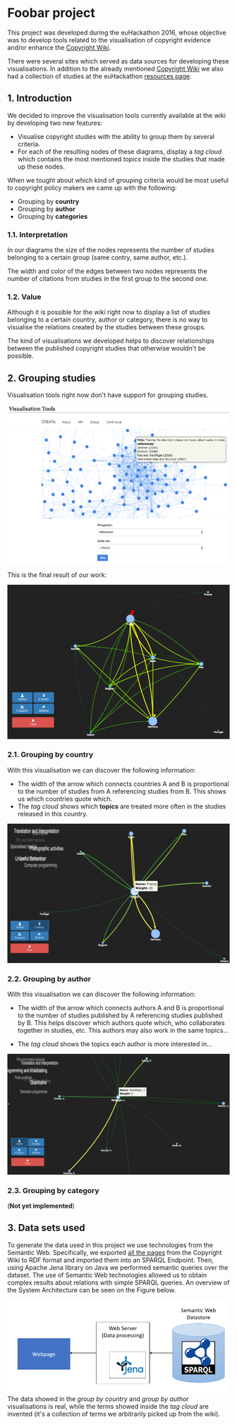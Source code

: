 # Foobar project

This project was developed during the euHackathon 2016, whose objective was to
develop tools related to the visualisation of copyright evidence and/or enhance
the [Copyright Wiki](http://www.copyrightevidence.org/evidence-wiki/index.php/Copyright_Evidence).

There were several sites which served as data sources for developing these
visualisations. In addition to the already mentioned
[Copyright Wiki](http://www.copyrightevidence.org/evidence-wiki/index.php/Copyright_Evidence)
we also had a collection of studies at the euHackathon
[resources page](http://2016.euhackathon.eu/resources/).

## 1. Introduction

We decided to improve the visualisation tools currently available at the wiki by
developing two new features:

* Visualise copyright studies with the ability to group them by several criteria.
* For each of the resulting nodes of these diagrams, display a *tag cloud* which
  contains the most mentioned *topics* inside the studies that made up these nodes.

When we tought about which kind of grouping criteria would be most useful to
copyright policy makers we came up with the following:

* Grouping by **country**
* Grouping by **author**
* Grouping by **categories**

### 1.1. Interpretation

In our diagrams the size of the nodes represents the number of studies belonging
to a certain group (same contry, same author, etc.).

The width and color of the edges between two nodes represents the number of citations
from studies in the first group to the second one.

### 1.2. Value

Although it is possible for the wiki right now to display a list of studies
belonging to a certain country, author or category, there is no way to visualise
the relations created by the studies between these groups.

The kind of visualisations we developed helps to discover relationships between
the published copyright studies that otherwise wouldn't be possible.

## 2. Grouping studies

Visualisation tools right now don't have support for grouping studies.

![Previous year](img/previous-year.png)

This is the final result of our work:

![Current state](img/initial-state.png)

### 2.1. Grouping by country

With this visualisation we can discover the following information:

* The width of the arrow which connects countries A and B is proportional to the
  number of studies from A referencing studies from B. This shows us which
  countries quote which.
* The *tag cloud* shows which **topics** are treated more often in the studies
  released in this country.

![Group by country](img/group-by-country.png)

### 2.2. Grouping by author

With this visualisation we can discover the following information:

* The width of the arrow which connects authors A and B is proportional to the
  number of studies published by A referencing studies published by B.
  This helps discover which authors quote which, who collaborates together in
  studies, etc. This authors may also work in the same topics...

* The *tag cloud* shows the topics each author is more interested in...

![Group by author](img/group-by-author.png)

### 2.3. Grouping by category

(**Not yet implemented**)

## 3. Data sets used

To generate the data used in this project we use technologies from the Semantic Web. Specifically, we exported [all the pages](http://www.copyrightevidence.org/evidence-wiki/index.php/All_Studies)
from the Copyright Wiki to RDF format and imported them into an SPARQL Endpoint. Then, using Apache Jena library on Java we performed semantic queries over the dataset. The use of Semantic Web technologies allowed us to obtain complex results about relations with simple SPARQL queries. An overview of the System Architecture can be seen on the Figure below.

![System Architecture](images/architecture.png)
The data showed in the *group by country* and *group by author* visualisations is
real, while the terms showed inside the *tag cloud* are invented (it's a collection
of terms we arbitrarily picked up from the wiki).
